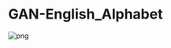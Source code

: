 # GAN-English_Alphabet
![png](https://github.com/immanuvelprathap/GAN-English_Alphabet/blob/main/images/E_Alphabet.gif)
